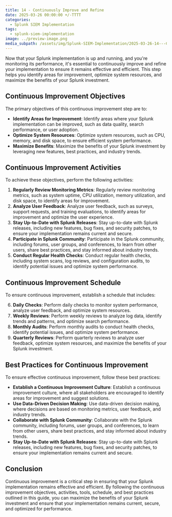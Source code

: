 ```yaml
---
title: 14 - Continuously Improve and Refine
date: 2025-03-26 00:00:00 +/-TTTT
categories:
  - Splunk SIEM Implementation
tags:
  - splunk-siem-implementation
image: ../preview-image.png
media_subpath: /assets/img/Splunk-SIEM-Implementation/2025-03-26-14---Continuously-Improve-and-Refine/
---
```


Now that your Splunk implementation is up and running, and you're monitoring its performance, it's essential to continuously improve and refine your implementation to ensure it remains effective and efficient. This step helps you identify areas for improvement, optimize system resources, and maximize the benefits of your Splunk investment.  
  
## Continuous Improvement Objectives
  
The primary objectives of this continuous improvement step are to:  
  
* **Identify Areas for Improvement**: Identify areas where your Splunk implementation can be improved, such as data quality, search performance, or user adoption.  
* **Optimize System Resources**: Optimize system resources, such as CPU, memory, and disk space, to ensure efficient system performance.  
* **Maximize Benefits**: Maximize the benefits of your Splunk investment by leveraging new features, best practices, and industry trends.  
  
## Continuous Improvement Activities
  
To achieve these objectives, perform the following activities:  
  
1. **Regularly Review Monitoring Metrics**: Regularly review monitoring metrics, such as system uptime, CPU utilization, memory utilization, and disk space, to identify areas for improvement.  
2. **Analyze User Feedback**: Analyze user feedback, such as surveys, support requests, and training evaluations, to identify areas for improvement and optimize the user experience.  
3. **Stay Up-to-Date with Splunk Releases**: Stay up-to-date with Splunk releases, including new features, bug fixes, and security patches, to ensure your implementation remains current and secure.  
4. **Participate in Splunk Community**: Participate in the Splunk community, including forums, user groups, and conferences, to learn from other users, share best practices, and stay informed about industry trends.  
5. **Conduct Regular Health Checks**: Conduct regular health checks, including system scans, log reviews, and configuration audits, to identify potential issues and optimize system performance.  
  
## Continuous Improvement Schedule

To ensure continuous improvement, establish a schedule that includes:  
  
6. **Daily Checks**: Perform daily checks to monitor system performance, analyze user feedback, and optimize system resources.   
7. **Weekly Reviews**: Perform weekly reviews to analyze log data, identify trends and patterns, and optimize search performance.  
8. **Monthly Audits**: Perform monthly audits to conduct health checks, identify potential issues, and optimize system performance.  
9. **Quarterly Reviews**: Perform quarterly reviews to analyze user feedback, optimize system resources, and maximize the benefits of your Splunk investment.  
  
## Best Practices for Continuous Improvement
  
To ensure effective continuous improvement, follow these best practices:  
  
* **Establish a Continuous Improvement Culture**: Establish a continuous improvement culture, where all stakeholders are encouraged to identify areas for improvement and suggest solutions.  
* **Use Data-Driven Decision Making**: Use data-driven decision making, where decisions are based on monitoring metrics, user feedback, and industry trends.  
* **Collaborate with Splunk Community**: Collaborate with the Splunk community, including forums, user groups, and conferences, to learn from other users, share best practices, and stay informed about industry trends.  
* **Stay Up-to-Date with Splunk Releases**: Stay up-to-date with Splunk releases, including new features, bug fixes, and security patches, to ensure your implementation remains current and secure.  
  
## Conclusion
  
Continuous improvement is a critical step in ensuring that your Splunk implementation remains effective and efficient. By following the continuous improvement objectives, activities, tools, schedule, and best practices outlined in this guide, you can maximize the benefits of your Splunk investment and ensure that your implementation remains current, secure, and optimized for performance.
